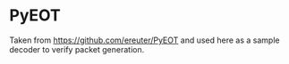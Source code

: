 # PyEOT

Taken from https://github.com/ereuter/PyEOT and used here as a sample decoder to verify packet generation.
